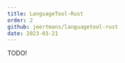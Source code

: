 ```yaml
---
title: LanguageTool-Rust
order: 2
github: jeertmans/languagetool-rust
date: 2023-03-21
---
```


TODO!
